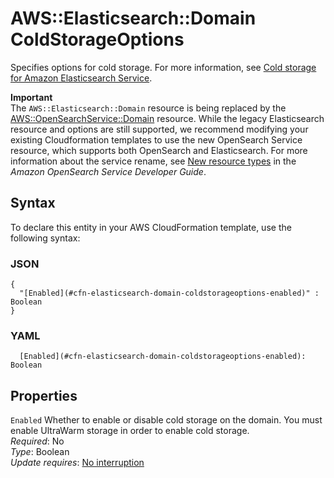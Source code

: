 # AWS::Elasticsearch::Domain ColdStorageOptions<a name="aws-properties-elasticsearch-domain-coldstorageoptions"></a>

Specifies options for cold storage\. For more information, see [Cold storage for Amazon Elasticsearch Service](https://docs.aws.amazon.com/elasticsearch-service/latest/developerguide/cold-storage.html)\.

**Important**  
The `AWS::Elasticsearch::Domain` resource is being replaced by the [AWS::OpenSearchService::Domain](https://docs.aws.amazon.com/AWSCloudFormation/latest/UserGuide/aws-resource-opensearchservice-domain.html) resource\. While the legacy Elasticsearch resource and options are still supported, we recommend modifying your existing Cloudformation templates to use the new OpenSearch Service resource, which supports both OpenSearch and Elasticsearch\. For more information about the service rename, see [New resource types](https://docs.aws.amazon.com/opensearch-service/latest/developerguide/rename.html#rename-resource) in the _Amazon OpenSearch Service Developer Guide_\.

## Syntax<a name="aws-properties-elasticsearch-domain-coldstorageoptions-syntax"></a>

To declare this entity in your AWS CloudFormation template, use the following syntax:

### JSON<a name="aws-properties-elasticsearch-domain-coldstorageoptions-syntax.json"></a>

```
{
  "[Enabled](#cfn-elasticsearch-domain-coldstorageoptions-enabled)" : Boolean
}
```

### YAML<a name="aws-properties-elasticsearch-domain-coldstorageoptions-syntax.yaml"></a>

```
  [Enabled](#cfn-elasticsearch-domain-coldstorageoptions-enabled): Boolean
```

## Properties<a name="aws-properties-elasticsearch-domain-coldstorageoptions-properties"></a>

`Enabled` <a name="cfn-elasticsearch-domain-coldstorageoptions-enabled"></a>
Whether to enable or disable cold storage on the domain\. You must enable UltraWarm storage in order to enable cold storage\.  
_Required_: No  
_Type_: Boolean  
_Update requires_: [No interruption](https://docs.aws.amazon.com/AWSCloudFormation/latest/UserGuide/using-cfn-updating-stacks-update-behaviors.html#update-no-interrupt)

